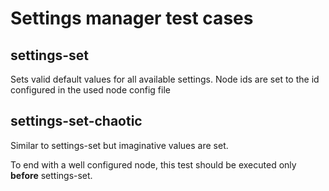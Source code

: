Settings manager test cases
===

settings-set
---

Sets valid default values for all available settings.
Node ids are set to the id configured in the used node config file

settings-set-chaotic
---

Similar to settings-set but imaginative values are set.

To end with a well configured node, this test should be executed
only **before** settings-set.


